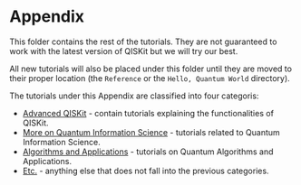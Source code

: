 # Appendix

This folder contains the rest of the tutorials. They are not guaranteed to work with the
latest version of QISKit but we will try our best.

All new tutorials will also be placed under this folder
until they are moved to their proper location (the `Reference` or the `Hello, Quantum World` directory).

The tutorials under this Appendix are classified into four categoris:
- [Advanced QISKit](advanced_qiskit) - contain tutorials explaining the functionalities of QISKit.
- [More on Quantum Information Science](more_qis) - tutorials related to Quantum Information Science.
- [Algorithms and Applications](algo_app) - tutorials on Quantum Algorithms and Applications.
- [Etc.](etc) - anything else that does not fall into the previous categories.
